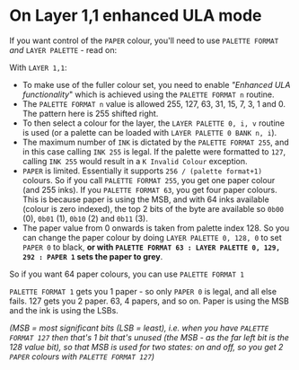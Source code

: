 # On Layer 1,1 enhanced ULA mode

If you want control of the `PAPER` colour, you'll need to use `PALETTE FORMAT` _and_ `LAYER PALETTE` - read on:

With `LAYER 1,1`:

- To make use of the fuller colour set, you need to enable _"Enhanced ULA functionality_" which is achieved using the `PALETTE FORMAT n` routine.
- The `PALETTE FORMAT n` value is allowed 255, 127, 63, 31, 15, 7, 3, 1 and 0. The pattern here is 255 shifted right.
- To then select a colour for the layer, the `LAYER PALETTE 0, i, v` routine is used (or a palette can be loaded with `LAYER PALETTE 0 BANK n, i`).
- The maximum number of `INK` is dictated by the `PALETTE FORMAT 255`, and in this case calling `INK 255` is legal. If the palette were formatted to `127`, calling `INK 255` would result in a `K Invalid Colour` exception.
- `PAPER` is limited. Essentially it supports `256 / (palette format+1)` colours. So if you call `PALETTE FORMAT 255`, you get one paper colour (and 255 inks). If you `PALETTE FORMAT 63`, you get four paper colours. This is because paper is using the MSB, and with 64 inks available (colour is zero indexed), the top 2 bits of the byte are available so `0b00` (0), `0b01` (1), `0b10` (2) and `0b11` (3).
- The paper value from 0 onwards is taken from palette index 128. So you can change the paper colour by doing `LAYER PALETTE 0, 128, 0` to set `PAPER 0` to black, **or with `PALETTE FORMAT 63 : LAYER PALETTE 0, 129, 292 : PAPER 1` sets the paper to grey**.

So if you want 64 paper colours, you can use `PALETTE FORMAT 1`

`PALETTE FORMAT 1` gets you 1 paper - so only `PAPER 0` is legal, and all else fails. 127 gets you 2 paper. 63, 4 papers, and so on. Paper is using the MSB and the ink is using the LSBs.

_(MSB = most significant bits (LSB = least), i.e. when you have `PALETTE FORMAT 127` then that's 1 bit that's unused (the MSB - as the far left bit is the 128 value bit), so that MSB is used for two states: on and off, so you get 2 `PAPER` colours with `PALETTE FORMAT 127`)_
